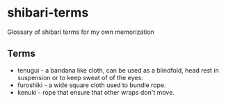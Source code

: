 # shibari-terms
Glossary of shibari terms for my own memorization

## Terms

- tenugui - a bandana like cloth, can be used as a blindfold, head rest in suspension or to keep sweat of of the eyes.
- furoshiki - a wide square cloth used to bundle rope.
- kenuki - rope that ensure that other wraps don't move.
